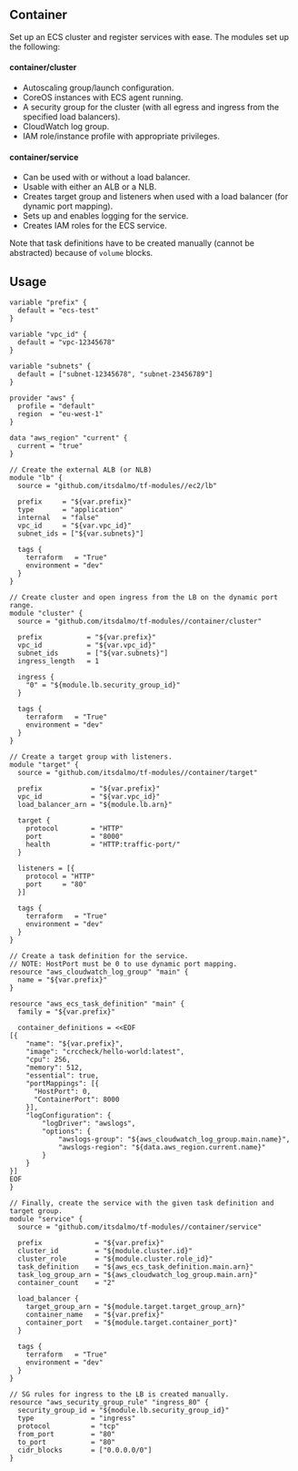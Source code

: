 ## Container

Set up an ECS cluster and register services with ease. The modules set up the following:

#### container/cluster

- Autoscaling group/launch configuration.
- CoreOS instances with ECS agent running.
- A security group for the cluster (with all egress and ingress from the specified load balancers).
- CloudWatch log group.
- IAM role/instance profile with appropriate privileges.

#### container/service

- Can be used with or without a load balancer.
- Usable with either an ALB or a NLB.
- Creates target group and listeners when used with a load balancer (for dynamic port mapping).
- Sets up and enables logging for the service.
- Creates IAM roles for the ECS service.

Note that task definitions have to be created manually (cannot be abstracted) because of `volume` blocks.

## Usage

```hcl
variable "prefix" {
  default = "ecs-test"
}

variable "vpc_id" {
  default = "vpc-12345678"
}

variable "subnets" {
  default = ["subnet-12345678", "subnet-23456789"]
}

provider "aws" {
  profile = "default"
  region  = "eu-west-1"
}

data "aws_region" "current" {
  current = "true"
}

// Create the external ALB (or NLB)
module "lb" {
  source = "github.com/itsdalmo/tf-modules//ec2/lb"

  prefix     = "${var.prefix}"
  type       = "application"
  internal   = "false"
  vpc_id     = "${var.vpc_id}"
  subnet_ids = ["${var.subnets}"]

  tags {
    terraform   = "True"
    environment = "dev"
  }
}

// Create cluster and open ingress from the LB on the dynamic port range.
module "cluster" {
  source = "github.com/itsdalmo/tf-modules//container/cluster"

  prefix           = "${var.prefix}"
  vpc_id           = "${var.vpc_id}"
  subnet_ids       = ["${var.subnets}"]
  ingress_length   = 1

  ingress {
    "0" = "${module.lb.security_group_id}"
  }

  tags {
    terraform   = "True"
    environment = "dev"
  }
}

// Create a target group with listeners.
module "target" {
  source = "github.com/itsdalmo/tf-modules//container/target"

  prefix            = "${var.prefix}"
  vpc_id            = "${var.vpc_id}"
  load_balancer_arn = "${module.lb.arn}"

  target {
    protocol        = "HTTP"
    port            = "8000"
    health          = "HTTP:traffic-port/"
  }

  listeners = [{
    protocol = "HTTP"
    port     = "80"
  }]

  tags {
    terraform   = "True"
    environment = "dev"
  }
}

// Create a task definition for the service.
// NOTE: HostPort must be 0 to use dynamic port mapping.
resource "aws_cloudwatch_log_group" "main" {
  name = "${var.prefix}"
}

resource "aws_ecs_task_definition" "main" {
  family = "${var.prefix}"

  container_definitions = <<EOF
[{
    "name": "${var.prefix}",
    "image": "crccheck/hello-world:latest",
    "cpu": 256,
    "memory": 512,
    "essential": true,
    "portMappings": [{
      "HostPort": 0,
      "ContainerPort": 8000
    }],
    "logConfiguration": {
        "logDriver": "awslogs",
        "options": {
            "awslogs-group": "${aws_cloudwatch_log_group.main.name}",
            "awslogs-region": "${data.aws_region.current.name}"
        }
    }
}]
EOF
}

// Finally, create the service with the given task definition and target group.
module "service" {
  source = "github.com/itsdalmo/tf-modules//container/service"

  prefix             = "${var.prefix}"
  cluster_id         = "${module.cluster.id}"
  cluster_role       = "${module.cluster.role_id}"
  task_definition    = "${aws_ecs_task_definition.main.arn}"
  task_log_group_arn = "${aws_cloudwatch_log_group.main.arn}"
  container_count    = "2"

  load_balancer {
    target_group_arn = "${module.target.target_group_arn}"
    container_name   = "${var.prefix}"
    container_port   = "${module.target.container_port}"
  }

  tags {
    terraform   = "True"
    environment = "dev"
  }
}

// SG rules for ingress to the LB is created manually.
resource "aws_security_group_rule" "ingress_80" {
  security_group_id = "${module.lb.security_group_id}"
  type              = "ingress"
  protocol          = "tcp"
  from_port         = "80"
  to_port           = "80"
  cidr_blocks       = ["0.0.0.0/0"]
}
```
